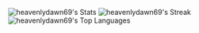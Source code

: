 ![heavenlydawn69's Stats](https://github-readme-stats.vercel.app/api?username=heavenlydawn69&theme=vue-dark&show_icons=true&hide_border=true&count_private=true)
![heavenlydawn69's Streak](https://github-readme-streak-stats.herokuapp.com/?user=heavenlydawn69&theme=vue-dark&hide_border=true)
![heavenlydawn69's Top Languages](https://github-readme-stats.vercel.app/api/top-langs/?username=heavenlydawn69&theme=vue-dark&show_icons=true&hide_border=true&layout=compact)
